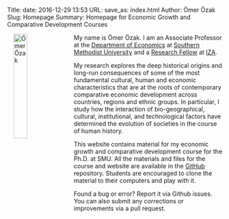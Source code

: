 Title:
date: 2016-12-29 13:53
URL: 
save_as: index.html
Author: Ömer Özak
Slug: Homepage
Summary: Homepage for Economic Growth and Comparative Development Courses

<!--
|  | |
| --|:--|
| {% img /images/Ozak.jpg 300 200 Me %} | My name is Ömer Özak, I'm an Associate professor at SMU interested in .   |
-->
<!--
<table style="text-align:top;">
	<tr>
		<td >
			
		</td>
		<td align="top">
			My name is Ömer Özak, I'm an assistant professor at SMU interested in . 
		</td>
	</tr>
</table>
-->

<!--{% img /images/Ozak.jpg 300 200 Me %}-->


<img src="/images/Ozak.jpg" width="25%" Alt="Ömer Özak" style="float:left; padding-left:15px; padding-right:15px; padding-top:0; padding-bottom:15px"/> 	My name is Ömer Özak. I am an Associate Professor at the [Department of Economics](http://smu.edu/economics/) at [Southern Methodist University](http://smu.edu/) and a [Research Fellow](https://www.iza.org/people/fellows/21084/omer-ozak) at [IZA](https://www.iza.org/).

My research explores the deep historical origins and long-run consequences of some of the most fundamental cultural, human and economic characteristics that are at the roots of contemporary comparative economic development across countries, regions and ethnic groups. In particular, I study how the interaction of bio-geographical, cultural, institutional, and technological factors have determined the evolution of societies in the course of human history. 
 
This website contains material for my economic growth and comparative development course for the Ph.D. at SMU. All the materials and files for the course and website are available in the [<i class="fa fa-github fa-1x"></i>GitHub](http://github.com/econgrowth.gthub.io) repository. Students are encouraged to clone the material to their computers and play with it. 
 
Found a bug or error? Report it via Github issues. You can also submit any corrections or improvements via a pull request. 

